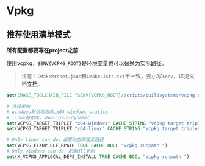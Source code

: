 # Vpkg
## 推荐使用清单模式
**所有配置都要写在project之前**

使用vcpkg，`$ENV{VCPKG_ROOT}`是环境变量也可以替换为实际路径。

> 注意！`CMakePreset.json`和`CMakeLists.txt`不一致，要小写`$env`，详见文档[文档](https://cmake.org/cmake/help/latest/manual/cmake-presets.7.html#macro-expansion)。
```cmake
set(CMAKE_TOOLCHAIN_FILE "$ENV{VCPKG_ROOT}/scripts/buildsystems/vcpkg.cmake" CACHE STRING "The C++ standard to use")
```

```cmake
# 选择架构
# windwos默认动态库,x64-windows-statics
# linux静态库，x64-linux-dynamic
set(VCPKG_TARGET_TRIPLET "x64-windows" CACHE STRING "Vcpkg target triplet")
set(VCPKG_TARGET_TRIPLET "x64-linux" CACHE STRING "Vcpkg target triplet")

# Only linux can do，设置动态库搜索路径
set(VCPKG_FIXUP_ELF_RPATH TRUE CACHE BOOL "Vcpkg runpath ")
# Only windows can do，配置dll复制
set(X_VCPKG_APPLOCAL_DEPS_INSTALL TRUE CACHE BOOL "Vcpkg runpath ")
```

